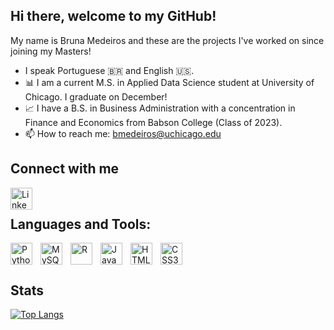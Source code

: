 ## Hi there, welcome to my GitHub!

My name is Bruna Medeiros and these are the projects I've worked on since joining my Masters!

- I speak Portuguese 🇧🇷 and English 🇺🇸.
- 📊 I am a current M.S. in Applied Data Science student at University of Chicago. I graduate on December!
- 📈 I have a B.S. in Business Administration with a concentration in Finance and Economics from Babson College (Class of 2023).
- 📫 How to reach me: bmedeiros@uchicago.edu

## Connect with me

[<img align="left" alt="LinkedIn" width="35px" src="https://cdn.jsdelivr.net/gh/devicons/devicon/icons/linkedin/linkedin-original.svg" />](https://linkedin.com/in/bmedeiros2001)

<br />

## Languages and Tools:

<img align="left" alt="Python" width="35px" src="https://cdn.jsdelivr.net/gh/devicons/devicon/icons/python/python-original.svg" style="padding-right:10px;" />
<img align="left" alt="MySQL" width="35px" src="https://cdn.jsdelivr.net/gh/devicons/devicon/icons/mysql/mysql-original.svg" style="padding-right:10px;" />
<img align="left" alt="R" width="35px" src="https://cdn.jsdelivr.net/gh/devicons/devicon/icons/r/r-original.svg" style="padding-right:10px;" />
<img align="left" alt="JavaScript" width="35px" src="https://cdn.jsdelivr.net/gh/devicons/devicon/icons/javascript/javascript-original.svg" style="padding-right:10px;" />
<img align="left" alt="HTML5" width="35px" src="https://cdn.jsdelivr.net/gh/devicons/devicon/icons/html5/html5-original.svg" style="padding-right:10px;" />
<img align="left" alt="CSS3" width="35px" src="https://cdn.jsdelivr.net/gh/devicons/devicon/icons/css3/css3-original.svg" style="padding-right:10px;" />

<br>
<br>

## Stats

[![Top Langs](https://github-readme-stats.vercel.app/api/top-langs/?username=bmedeiros2001&layout=compact&theme=radical)](https://github.com/anuraghazra/github-readme-stats)
